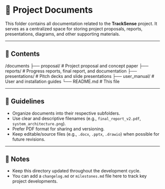 # 📄 Project Documents

This folder contains all documentation related to the **TrackSense** project. It serves as a centralized space for storing project proposals, reports, presentations, diagrams, and other supporting materials.

---

## 📁 Contents

/documents
├── proposal/          # Project proposal and concept paper
├── reports/           # Progress reports, final report, and documentation
├── presentations/     # Pitch decks and slide presentations
├── user_manual/       # User and installation guides
└── README.md          # This file

---

## 📝 Guidelines

- Organize documents into their respective subfolders.
- Use clear and descriptive filenames (e.g., `final_report_v2.pdf`, `system_architecture.png`).
- Prefer PDF format for sharing and versioning.
- Keep editable/source files (e.g., `.docx`, `.pptx`, `.drawio`) when possible for future revisions.

---

## 📌 Notes

- Keep this directory updated throughout the development cycle.
- You can add a `changelog.md` or `milestones.md` file here to track key project developments.
